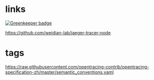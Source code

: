 # links

[![Greenkeeper badge](https://badges.greenkeeper.io/weidian-lab/egg-jaeger.svg)](https://greenkeeper.io/)

https://github.com/weidian-lab/jaeger-tracer-node

# tags

https://raw.githubusercontent.com/opentracing-contrib/opentracing-specification-zh/master/semantic_conventions.yaml
